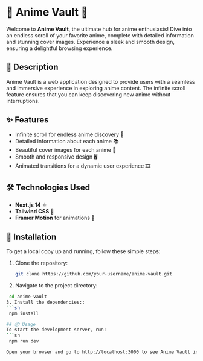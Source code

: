 # 🌟 Anime Vault 🌟

Welcome to **Anime Vault**, the ultimate hub for anime enthusiasts! Dive into an endless scroll of your favorite anime, complete with detailed information and stunning cover images. Experience a sleek and smooth design, ensuring a delightful browsing experience.

## 📜 Description

Anime Vault is a web application designed to provide users with a seamless and immersive experience in exploring anime content. The infinite scroll feature ensures that you can keep discovering new anime without interruptions.

## ✨ Features

- Infinite scroll for endless anime discovery 🔄
- Detailed information about each anime 📚
- Beautiful cover images for each anime 🌠
- Smooth and responsive design 🖥️
- Animated transitions for a dynamic user experience 🎞️

## 🛠 Technologies Used

- **Next.js 14** ⚛️
- **Tailwind CSS** 🎨
- **Framer Motion** for animations 🕺

## 🚀 Installation

To get a local copy up and running, follow these simple steps:

1. Clone the repository:
   ```sh
   git clone https://github.com/your-username/anime-vault.git
2. Navigate to the project directory:
  ```sh
   cd anime-vault
3. Install the dependencies::
  ```sh
   npm install

## 📦 Usage
To start the development server, run:
  ```sh
   npm run dev

Open your browser and go to http://localhost:3000 to see Anime Vault in action.


